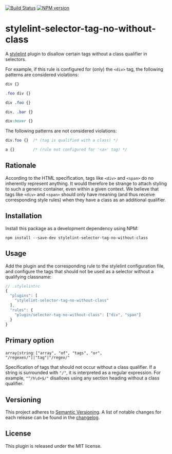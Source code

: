 [![Build Status](https://travis-ci.org/Moxio/stylelint-selector-tag-no-without-class.svg?branch=master)](https://travis-ci.org/Moxio/stylelint-selector-tag-no-without-class)
[![NPM version](https://img.shields.io/npm/v/stylelint-selector-tag-no-without-class.svg)](https://www.npmjs.com/package/stylelint-selector-tag-no-without-class)

stylelint-selector-tag-no-without-class
=======================================
A [stylelint](https://github.com/stylelint/stylelint) plugin to disallow certain tags without a class qualifier in selectors.

For example, if this rule is configured for (only) the `<div>` tag, the following patterns are considered violations:
```css
div {}
```
```css
.foo div {}
```
```css
div .foo {}
```
```css
div, .bar {}
```
```css
div:hover {}
```
The following patterns are not considered violations:
```css
div.foo {}  /* (tag is qualified with a class) */
```
```css
a {}        /* (rule not configured for '<a>' tag) */
```

Rationale
---------
According to the HTML specification, tags like `<div>` and `<span>` do no inherently represent anything. It would therefore be strange to attach styling to such a generic container, even within a given context. We believe that tags like `<div>` and `<span>` should only have meaning (and thus receive corresponding style rules) when they have a class as an additional qualifier.

Installation
------------
Install this package as a development dependency using NPM:
```
npm install --save-dev stylelint-selector-tag-no-without-class
```

Usage
-----
Add the plugin and the corresponding rule to the stylelint configuration file, and configure the tags that should not be used as a selector without a qualifying classname:
```js
// .stylelintrc
{
  "plugins": [
    "stylelint-selector-tag-no-without-class"
  ],
  "rules": {
    "plugin/selector-tag-no-without-class": ["div", "span"]
  }
}
```

Primary option
--------------
`array|string`: `["array", "of", "tags", "or", "/regexes/"]|"tag"|"/regex/"`

Specification of tags that should not occur without a class qualifier. If a string is surrounded with `"/"`, it is interpreted as a regular expression. For example, `"^/h\d+$/"` disallows using any section heading without a class qualifier.

Versioning
----------
This project adheres to [Semantic Versioning](http://semver.org/). A list of notable changes for each release can be found in the [changelog](CHANGELOG.md).

License
-------
This plugin is released under the MIT license.
